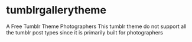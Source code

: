 # tumblrgallerytheme
A Free Tumblr Theme Photographers
This tumblr theme do not support all the tumblr post types since it is primarily built for photographers
